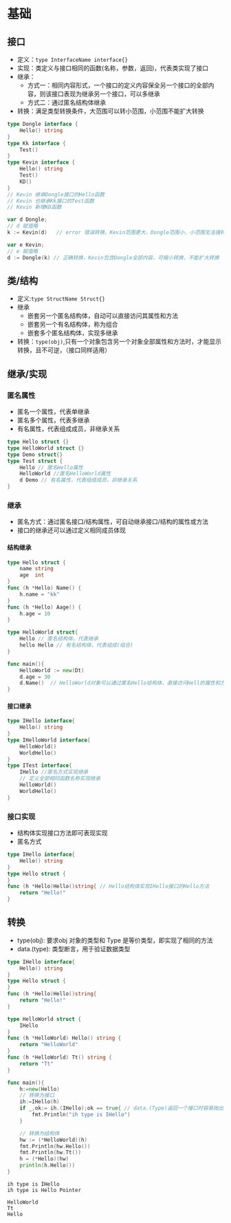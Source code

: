 # 基础
## 接口
* 定义：`type InterfaceName interface{}`
* 实现：类定义与接口相同的函数(名称，参数，返回)，代表类实现了接口
* 继承：
  * 方式一：相同内容形式，一个接口的定义内容保全另一个接口的全部内容，则该接口表现为继承另一个接口，可以多继承
  * 方式二：通过匿名结构体继承
* 转换：满足类型转换条件，大范围可以转小范围，小范围不能扩大转换
```go
type Dongle interface {
	Hello() string
}
type Kk interface {
	Test()
}
type Kevin interface {
	Hello() string
	Test()
    KD()
}
// Kevin 继承Dongle接口的Hello函数
// Kevin 也继承Kk接口的Test函数
// Kevin 新增KD函数

var d Dongle;
// d 赋值略
k := Kevin(d)   // error 错误转换，Kevin范围更大，Dongle范围小，小范围无法强转为大范围

var e Kevin;
// e 赋值略
d := Dongle(k) // 正确转换，Kevin包含Dongle全部内容，可缩小转换，不能扩大转换
```

## 类/结构
* 定义:`type StructName Struct{}`
* 继承
  * 嵌套另一个匿名结构体，自动可以直接访问其属性和方法
  * 嵌套另一个有名结构体，称为组合
  * 嵌套多个匿名结构体，实现多继承
* 转换：`type(obj)`,只有一个对象包含另一个对象全部属性和方法时，才能显示转换，且不可逆，（接口同样适用）

## 继承/实现
### 匿名属性
* 匿名一个属性，代表单继承
* 匿名多个属性，代表多继承
* 有名属性，代表组成成员，非继承关系
```go
type Hello struct {}
type HelloWorld struct {}
type Demo struct{}
type Test struct {
    Hello // 匿名Hello属性
    HelloWorld //匿名HelloWorld属性
    d Demo // 有名属性，代表组成成员，非继承关系
}
```

### 继承
* 匿名方式：通过匿名接口/结构属性，可自动继承接口/结构的属性或方法
* 接口的继承还可以通过定义相同成员体现
#### 结构继承
```go
type Hello struct {
	name string
	age  int
}
func (h *Hello) Name() {
	h.name = "kk"
}
func (h *Hello) Aage() {
	h.age = 10
}

type HelloWorld struct{
    Hello // 匿名结构体，代表继承
    hello Hello // 有名结构体，代表组成(组合)
}

func main(){
    HelloWorld := new(Dt)
    d.age = 30
	d.Name()  // HelloWorld对象可以通过匿名Hello结构体，直接访问Hell的属性和方法
}
```
#### 接口继承
```go
type IHello interface{
    Hello() string
}
type IHelloWorld interface{
    HelloWorld()
    WorldHello()
}
type ITest interface{
    IHello //匿名方式实现继承
    // 定义全部相同函数名称实现继承
    HelloWorld() 
    WorldHello()
}
```

### 接口实现
* 结构体实现接口方法即可表现实现
* 匿名方式
```go
type IHello interface{
    Hello() string
}
type Hello struct {
}
func (h *Hello)Hello()string{ // Hello结构体实现IHello接口的Hello方法
    return "Hello!"
}
```

## 转换
* type(obj): 要求obj 对象的类型和 Type 是等价类型，即实现了相同的方法
* data.(type): 类型断言，用于验证数据类型
```go
type IHello interface{
    Hello() string
}
type Hello struct {
}
func (h *Hello)Hello()string{
    return "Hello!"
}

type HelloWorld struct {
	IHello
}
func (h *HelloWorld) Hello() string {
	return "HelloWorld"
}
func (h *HelloWorld) Tt() string {
	return "Tt"
}

func main(){
    h:=new(Hello)
    // 转换为接口
    ih:=IHello(h)
    if _,ok:= ih.(IHello);ok == true{ // data.(Type)返回一个接口时容易抛出异常
        fmt.Println("ih type is IHello")
    }

    // 转换为结构体
    hw := (*HelloWorld)(h)
	fmt.Println(hw.Hello())
	fmt.Println(hw.Tt())
    h = (*Hello)(hw)
	println(h.Hello())
}
```
```text
ih type is IHello
ih type is Hello Pointer

HelloWorld
Tt
Hello
```